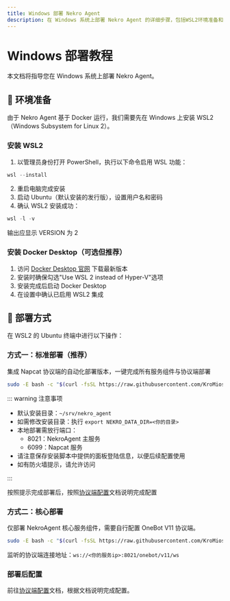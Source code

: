 ```yaml
---
title: Windows 部署 Nekro Agent
description: 在 Windows 系统上部署 Nekro Agent 的详细步骤，包括WSL2环境准备和两种部署方式的完整指南
---
```


# Windows 部署教程

本文档将指导您在 Windows 系统上部署 Nekro Agent。

## 🌈 环境准备

由于 Nekro Agent 基于 Docker 运行，我们需要先在 Windows 上安装 WSL2（Windows Subsystem for Linux 2）。

### 安装 WSL2

1. 以管理员身份打开 PowerShell，执行以下命令启用 WSL 功能：

```powershell
wsl --install
```

2. 重启电脑完成安装
3. 启动 Ubuntu（默认安装的发行版），设置用户名和密码
4. 确认 WSL2 安装成功：

```powershell
wsl -l -v
```

输出应显示 VERSION 为 2

### 安装 Docker Desktop（可选但推荐）

1. 访问 [Docker Desktop 官网](https://www.docker.com/products/docker-desktop/) 下载最新版本
2. 安装时确保勾选"Use WSL 2 instead of Hyper-V"选项
3. 安装完成后启动 Docker Desktop
4. 在设置中确认已启用 WSL2 集成

## 🚀 部署方式

在 WSL2 的 Ubuntu 终端中进行以下操作：

### 方式一：标准部署（推荐）

集成 Napcat 协议端的自动化部署版本，一键完成所有服务组件与协议端部署

```bash
sudo -E bash -c "$(curl -fsSL https://raw.githubusercontent.com/KroMiose/nekro-agent/main/docker/quick_start_x_napcat.sh)"
```

::: warning 注意事项

- 默认安装目录：`~/srv/nekro_agent`
- 如需修改安装目录：执行 `export NEKRO_DATA_DIR=<你的目录>`
- 本地部署需放行端口：
  - 8021：NekroAgent 主服务
  - 6099：Napcat 服务
- 请注意保存安装脚本中提供的面板登陆信息，以便后续配置使用
- 如有防火墙提示，请允许访问

:::

按照提示完成部署后，按照[协议端配置](/docs/02_quick_start/config/protocol.html#napcat-集成部署-推荐)文档说明完成配置

### 方式二：核心部署

仅部署 NekroAgent 核心服务组件，需要自行配置 OneBot V11 协议端。

```bash
sudo -E bash -c "$(curl -fsSL https://raw.githubusercontent.com/KroMiose/nekro-agent/main/docker/quick_start.sh)"
```

监听的协议端连接地址：`ws://<你的服务ip>:8021/onebot/v11/ws`

### 部署后配置

前往[协议端配置](/docs/02_quick_start/config/protocol)文档，根据文档说明完成配置。
